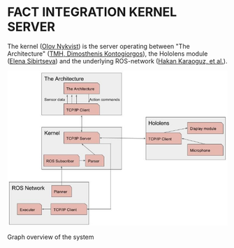 
# FACT INTEGRATION KERNEL SERVER
The kernel ([Olov Nykvist](onykvist@kth.se)) is the server operating between "The Architecture" ([TMH, Dimosthenis Kontogiorgos](diko@kth.se)), the Hololens module ([Elena Sibirtseva](elenasi@kth.se)) and the underlying ROS-network ([Hakan Karaoguz, et al.](hkarao@kth.se)).


![Graph overview of the system](/system_graph.jpg)

Graph overview of the system